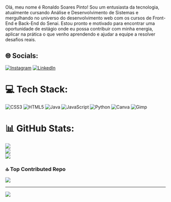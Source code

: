 # 
Olá, meu nome é Ronaldo Soares Pinto! Sou um entusiasta da tecnologia, atualmente cursando Análise e Desenvolvimento de Sistemas e mergulhando no universo do desenvolvimento web com os cursos de Front-End e Back-End do Senai. Estou pronto e motivado para encontrar uma oportunidade de estágio onde eu possa contribuir com minha energia, aplicar na prática o que venho aprendendo e ajudar a equipe a resolver desafios reais.


## 🌐 Socials:
[![Instagram](https://img.shields.io/badge/Instagram-%23E4405F.svg?logo=Instagram&logoColor=white)](https://instagram.com/rosoareess?igsh=cWxzcjJwYzNxbjJi) [![LinkedIn](https://img.shields.io/badge/LinkedIn-%230077B5.svg?logo=linkedin&logoColor=white)](https://linkedin.com/in/ronaldosoarespinto/) 

# 💻 Tech Stack:
![CSS3](https://img.shields.io/badge/css3-%231572B6.svg?style=for-the-badge&logo=css3&logoColor=white) ![HTML5](https://img.shields.io/badge/html5-%23E34F26.svg?style=for-the-badge&logo=html5&logoColor=white) ![Java](https://img.shields.io/badge/java-%23ED8B00.svg?style=for-the-badge&logo=openjdk&logoColor=white) ![JavaScript](https://img.shields.io/badge/javascript-%23323330.svg?style=for-the-badge&logo=javascript&logoColor=%23F7DF1E) ![Python](https://img.shields.io/badge/python-3670A0?style=for-the-badge&logo=python&logoColor=ffdd54) ![Canva](https://img.shields.io/badge/Canva-%2300C4CC.svg?style=for-the-badge&logo=Canva&logoColor=white) ![Gimp](https://img.shields.io/badge/Gimp-657D8B?style=for-the-badge&logo=gimp&logoColor=FFFFFF)
# 📊 GitHub Stats:
![](https://github-readme-stats.vercel.app/api?username=Rosoarees&theme=shadow_blue&hide_border=false&include_all_commits=false&count_private=false)<br/>
![](https://nirzak-streak-stats.vercel.app/?user=Rosoarees&theme=shadow_blue&hide_border=false)<br/>
![](https://github-readme-stats.vercel.app/api/top-langs/?username=Rosoarees&theme=shadow_blue&hide_border=false&include_all_commits=false&count_private=false&layout=compact)

### 🔝 Top Contributed Repo
![](https://github-contributor-stats.vercel.app/api?username=Rosoarees&limit=5&theme=dark&combine_all_yearly_contributions=true)

---
[![](https://visitcount.itsvg.in/api?id=Rosoarees&icon=0&color=0)](https://visitcount.itsvg.in)

<!-- Proudly created with GPRM ( https://gprm.itsvg.in ) -->
